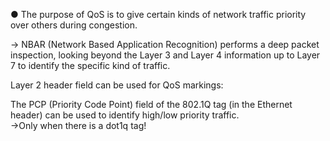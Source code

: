 ● The purpose of QoS is to give certain kinds of network traffic priority over others during congestion.

→ NBAR (Network Based Application Recognition) performs a deep packet inspection, looking beyond the Layer 3 and Layer 4 information up to Layer 7 to identify the specific kind of traffic.

Layer 2 header field can be used for QoS markings:

The PCP (Priority Code Point) field of the 802.1Q tag (in the Ethernet header) can be used to identify high/low priority traffic.  
→Only when there is a dot1q tag!



